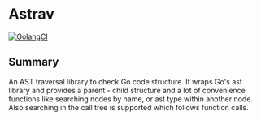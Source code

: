 # Astrav
[![GolangCI](https://golangci.com/badges/github.com/squzy/golangci-lint.svg)](https://golangci.com)

## Summary
An AST traversal library to check Go code structure. It wraps Go's ast library and provides a parent - child structure and
a lot of convenience functions like searching nodes by name, or ast type within another node. Also searching in the 
call tree is supported which follows function calls.
